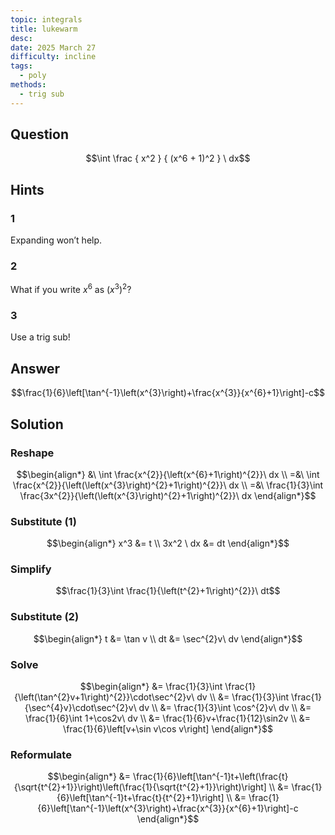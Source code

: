 ```yaml
---
topic: integrals
title: lukewarm
desc: 
date: 2025 March 27
difficulty: incline
tags:
  - poly
methods:
  - trig sub
---
```



## Question
```math
\int
  \frac
    { x^2 }
    { (x^6 + 1)^2 }
\ dx
```


## Hints

### 1
Expanding won’t help.

### 2
What if you write $x^6$ as $\left( x^3 \right)^2$?

### 3
Use a trig sub!


## Answer
```math
\frac{1}{6}\left[\tan^{-1}\left(x^{3}\right)+\frac{x^{3}}{x^{6}+1}\right]-c
```


## Solution

### Reshape
```math
\begin{align*}
  &\ \int \frac{x^{2}}{\left(x^{6}+1\right)^{2}}\ dx
  \\ =&\ \int \frac{x^{2}}{\left(\left(x^{3}\right)^{2}+1\right)^{2}}\ dx
  \\ =&\ \frac{1}{3}\int \frac{3x^{2}}{\left(\left(x^{3}\right)^{2}+1\right)^{2}}\ dx
\end{align*}
```

### Substitute (1)
```math
\begin{align*}
  x^3 &= t
  \\ 3x^2 \ dx &= dt
\end{align*}
```

### Simplify
```math
\frac{1}{3}\int \frac{1}{\left(t^{2}+1\right)^{2}}\ dt
```

### Substitute (2)
```math
\begin{align*}
  t &= \tan v
  \\ dt &= \sec^{2}v\ dv
\end{align*}
```

### Solve
```math
\begin{align*}
  &= \frac{1}{3}\int \frac{1}{\left(\tan^{2}v+1\right)^{2}}\cdot\sec^{2}v\ dv
  \\ &= \frac{1}{3}\int \frac{1}{\sec^{4}v}\cdot\sec^{2}v\ dv
  \\ &= \frac{1}{3}\int \cos^{2}v\ dv
  \\ &= \frac{1}{6}\int 1+\cos2v\ dv
  \\ &= \frac{1}{6}v+\frac{1}{12}\sin2v
  \\ &= \frac{1}{6}\left[v+\sin v\cos v\right]
\end{align*}
```

### Reformulate
```math
\begin{align*}
  &= \frac{1}{6}\left[\tan^{-1}t+\left(\frac{t}{\sqrt{t^{2}+1}}\right)\left(\frac{1}{\sqrt{t^{2}+1}}\right)\right]
  \\ &= \frac{1}{6}\left[\tan^{-1}t+\frac{t}{t^{2}+1}\right]
  \\ &= \frac{1}{6}\left[\tan^{-1}\left(x^{3}\right)+\frac{x^{3}}{x^{6}+1}\right]-c
\end{align*}
```
